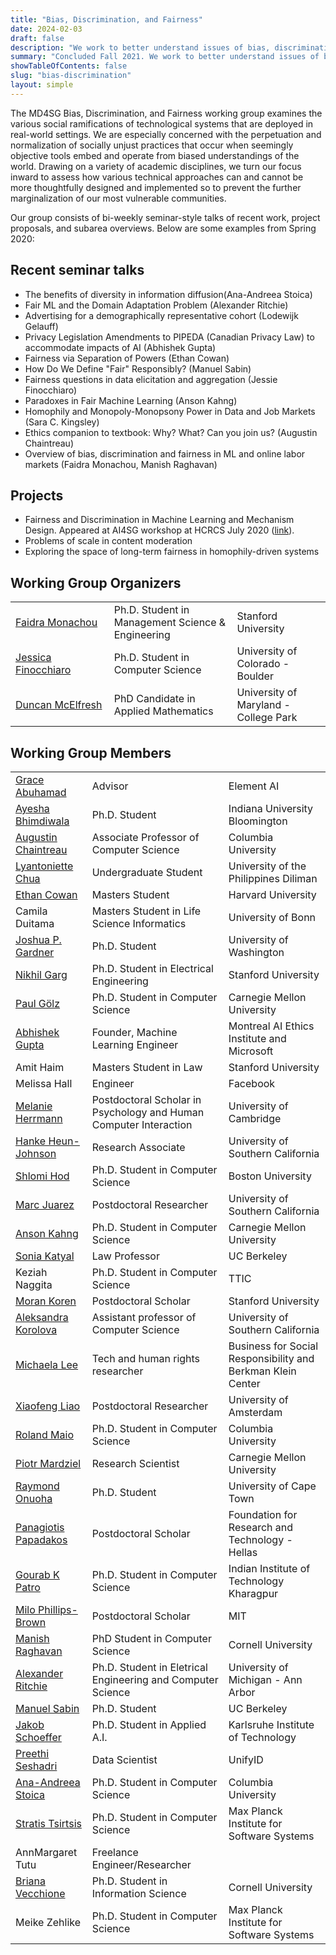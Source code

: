```yaml
---
title: "Bias, Discrimination, and Fairness"
date: 2024-02-03
draft: false
description: "We work to better understand issues of bias, discrimination, and fairness that arise when technological systems are deployed in social and economic environments."
summary: "Concluded Fall 2021. We work to better understand issues of bias, discrimination, and fairness that arise when technological systems are deployed in social and economic environments."
showTableOfContents: false
slug: "bias-discrimination"
layout: simple
---
```

The MD4SG Bias, Discrimination, and Fairness working group examines the various social ramifications of technological systems that are deployed in real-world settings. We are especially concerned with the perpetuation and normalization of socially unjust practices that occur when seemingly objective tools embed and operate from biased understandings of the world. Drawing on a variety of academic disciplines, we turn our focus inward to assess how various technical approaches can and cannot be more thoughtfully designed and implemented so to prevent the further marginalization of our most vulnerable communities.

Our group consists of bi-weekly seminar-style talks of recent work, project proposals, and subarea overviews.  Below are some examples from Spring 2020:

## Recent seminar talks

*   The benefits of diversity in information diffusion(Ana-Andreea Stoica)
*   Fair ML and the Domain Adaptation Problem (Alexander Ritchie)
*   Advertising for a demographically representative cohort (Lodewijk Gelauff)
*   Privacy Legislation Amendments to PIPEDA (Canadian Privacy Law) to accommodate impacts of AI (Abhishek Gupta)
*   Fairness via Separation of Powers (Ethan Cowan)
*   How Do We Define "Fair" Responsibly? (Manuel Sabin)
*   Fairness questions in data elicitation and aggregation (Jessie Finocchiaro)
*   Paradoxes in Fair Machine Learning (Anson Kahng)
*   Homophily and Monopoly-Monopsony Power in Data and Job Markets (Sara C. Kingsley)
*   Ethics companion to textbook: Why? What? Can you join us? (Augustin Chaintreau)
*   Overview of bias, discrimination and fairness in ML and online labor markets (Faidra Monachou, Manish Raghavan)

## Projects
*   Fairness and Discrimination in Machine Learning and Mechanism Design. Appeared at AI4SG workshop at HCRCS July 2020 ([link](https://crcs.seas.harvard.edu/files/crcs/files/ai4sg_2020_paper_28.pdf)).
*   Problems of scale in content moderation
*   Exploring the space of long-term fairness in homophily-driven systems

## Working Group Organizers
|     |     |     |
| --- | --- | --- |
| [Faidra Monachou](#) | Ph.D. Student in Management Science & Engineering | Stanford University |
| [Jessica Finocchiaro](https://jfinocchiaro.github.io/) | Ph.D. Student in Computer Science | University of Colorado - Boulder |
| [Duncan McElfresh](http://www.cs.umd.edu/~dmcelfre/) | PhD Candidate in Applied Mathematics | University of Maryland - College Park |

## Working Group Members
|     |     |     |
| --- | --- | --- |
| [Grace Abuhamad](https://internetpolicy.mit.edu/team/grace-abuhamad/) | Advisor | Element AI |
| [Ayesha Bhimdiwala](https://aysh20.github.io/) | Ph.D. Student | Indiana University Bloomington |
| [Augustin Chaintreau](http://www.cs.columbia.edu/~augustin/) | Associate Professor of Computer Science | Columbia University |
| [Lyantoniette Chua](https://up-diliman.academia.edu/LyantonietteChua) | Undergraduate Student | University of the Philippines Diliman |
| [Ethan Cowan](https://datascience.harvard.edu/people/ethan-cowan) | Masters Student | Harvard University |
| Camila Duitama | Masters Student in Life Science Informatics | University of Bonn |
| [Joshua P. Gardner](https://homes.cs.washington.edu/~jpgard/) | Ph.D. Student | University of Washington |
| [Nikhil Garg](http://gargnikhil.com/) | Ph.D. Student in Electrical Engineering | Stanford University |
| [Paul Gölz](https://paulgoelz.de/) | Ph.D. Student in Computer Science | Carnegie Mellon University |
| [Abhishek Gupta](https://atg-abhishek.github.io/) | Founder, Machine Learning Engineer | Montreal AI Ethics Institute and Microsoft |
| Amit Haim | Masters Student in Law | Stanford University |
| Melissa Hall | Engineer | Facebook |
| [Melanie Herrmann](https://www.vizzuality.com/about/melanie-herrmann/) | Postdoctoral Scholar in Psychology and Human Computer Interaction | University of Cambridge |
| [Hanke Heun-Johnson](https://healthpolicy.usc.edu/author/hanke-heun-johnson-phd/) | Research Associate | University of Southern California |
| [Shlomi Hod](https://shlomi.hod.xyz/) | Ph.D. Student in Computer Science | Boston University |
| [Marc Juarez](https://sites.usc.edu/mjuarezm/) | Postdoctoral Researcher | University of Southern California |
| [Anson Kahng](https://www.cs.cmu.edu/~akahng/) | Ph.D. Student in Computer Science | Carnegie Mellon University |
| [Sonia Katyal](https://www.law.berkeley.edu/our-faculty/faculty-profiles/sonia-katyal/) | Law Professor | UC Berkeley |
| Keziah Naggita | Ph.D. Student in Computer Science | TTIC |
| [Moran Koren](https://profiles.stanford.edu/moran-koren) | Postdoctoral Scholar | Stanford University |
| [Aleksandra Korolova](https://www.korolova.com/) | Assistant professor of Computer Science | University of Southern California |
| [Michaela Lee](https://www.bsr.org/en/about/staff-bio/michaela-lee/) | Tech and human rights researcher | Business for Social Responsibility and Berkman Klein Center |
| [Xiaofeng Liao](https://www.uva.nl/en/profile/l/i/x.liao/x.liao.html) | Postdoctoral Researcher | University of Amsterdam |
| [Roland Maio](https://rolandmaio.github.io/) | Ph.D. Student in Computer Science | Columbia University |
| [Piotr Mardziel](https://piotr.mardziel.com/) | Research Scientist | Carnegie Mellon University |
| [Raymond Onuoha](https://en.unesco.org/inclusivepolicylab/users/raymond-onuoha) | Ph.D. Student | University of Cape Town |
| [Panagiotis Papadakos](http://users.ics.forth.gr/~papadako/) | Postdoctoral Scholar | Foundation for Research and Technology - Hellas |
| [Gourab K Patro](https://gourabkumarpatro.github.io/) | Ph.D. Student in Computer Science | Indian Institute of Technology Kharagpur |
| [Milo Phillips-Brown](http://www.milopb.com/) | Postdoctoral Scholar | MIT |
| [Manish Raghavan](https://www.cs.cornell.edu/~manish/) | PhD Student in Computer Science | Cornell University |
| [Alexander Ritchie](https://aritchie9590.github.io/) | Ph.D. Student in Eletrical Engineering and Computer Science | University of Michigan - Ann Arbor |
| [Manuel Sabin](https://people.eecs.berkeley.edu/~msabin/) | Ph.D. Student | UC Berkeley |
| [Jakob Schoeffer](https://www.ksri.kit.edu/english/team_jakob_schoeffer.php/) | Ph.D. Student in Applied A.I. | Karlsruhe Institute of Technology |
| [Preethi Seshadri](https://www.linkedin.com/in/preethi-seshadri/) | Data Scientist | UnifyID |
| [Ana-Andreea Stoica](http://www.columbia.edu/~as5001/) | Ph.D. Student in Computer Science | Columbia University |
| [Stratis Tsirtsis](https://stsirtsis.github.io/) | Ph.D. Student in Computer Science | Max Planck Institute for Software Systems |
| AnnMargaret Tutu | Freelance Engineer/Researcher |     |
| [Briana Vecchione](https://brianavecchione.com/) | Ph.D. Student in Information Science | Cornell University |
| Meike Zehlike | Ph.D. Student in Computer Science | Max Planck Institute for Software Systems |